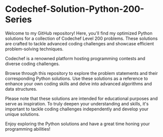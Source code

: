 # Codechef-Solution-Python-200-Series

Welcome to my GitHub repository! Here, you'll find my optimized Python solutions for a collection of Codechef Level 200 problems. These solutions are crafted to tackle advanced coding challenges and showcase efficient problem-solving techniques.

Codechef is a renowned platform hosting programming contests and diverse coding challenges.

Browse through this repository to explore the problem statements and their corresponding Python solutions. Use these solutions as a reference to enhance your own coding skills and delve into advanced algorithms and data structures.

Please note that these solutions are intended for educational purposes and serve as inspiration. To truly deepen your understanding and skills, it's important to tackle coding challenges independently and develop your unique solutions.

Enjoy exploring the Python solutions and have a great time honing your programming abilities!

